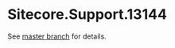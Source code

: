 # Sitecore.Support.13144

See [master branch](https://github.com/sitecoresupport/Sitecore.Support.13144) for details.